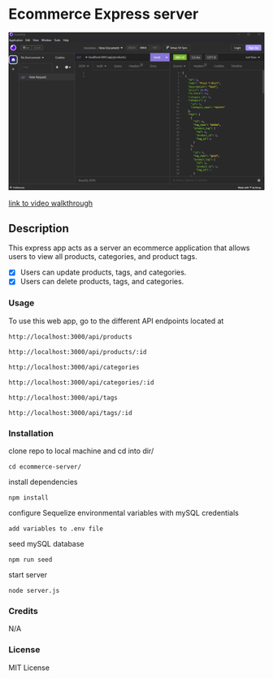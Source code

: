 # Ecommerce Express server

![Screenshot of Express app](./assets/ecommerce-server.png)

[link to video walkthrough](https://drive.google.com/file/d/1gykVwcML_393x6QeA7JQxo22TY8dwPQr/view)

## Description

This express app acts as a server an ecommerce application that allows users to view all products, categories, and product tags.

- [x] Users can update products, tags, and categories.
- [x] Users can delete products, tags, and categories.

### Usage

To use this web app, go to the different API endpoints located at

```
http://localhost:3000/api/products
```

```
http://localhost:3000/api/products/:id
```

```
http://localhost:3000/api/categories
```

```
http://localhost:3000/api/categories/:id
```

```
http://localhost:3000/api/tags
```

```
http://localhost:3000/api/tags/:id
```

### Installation

clone repo to local machine and cd into dir/

```
cd ecommerce-server/
```

install dependencies

```
npm install
```

configure Sequelize environmental variables with mySQL credentials

```
add variables to .env file
```

seed mySQL database

```
npm run seed
```

start server

```
node server.js
```

### Credits

N/A

### License

MIT License
